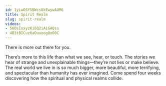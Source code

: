 ```yaml
---
id: 1yLwOSYSBWcsUkEwywAUM6
title: Spirit Realm
slug: spirit-realm
videos:
- 56OsIoxyzKi6Q2iAiGAQss
- 4B3tBICuz6aOuuoogQoO0C
---
```


<p>There is more out there for you.</p>

<p>There’s more to this life than what we see, hear, or touch. The stories we hear of strange and unexplainable things—they’re not lies or make believe. The real world we live in is so much bigger, more beautiful, more terrifying, and spectacular than humanity has ever imagined. Come spend four weeks discovering how the spiritual and physical realms collide.</p>


